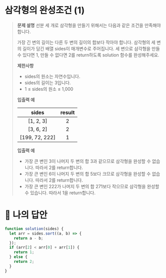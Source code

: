 # 삼각형의 완성조건 (1)

> **문제 설명**
> 선분 세 개로 삼각형을 만들기 위해서는 다음과 같은 조건을 만족해야 합니다.
>
> 가장 긴 변의 길이는 다른 두 변의 길이의 합보다 작아야 합니다.
> 삼각형의 세 변의 길이가 담긴 배열 sides이 매개변수로 주어집니다. 세 변으로 삼각형을 만들 수 있다면 1, 만들 수 없다면 2를 return하도록 solution 함수를 완성해주세요.
>
> **제한사항**
>
> - sides의 원소는 자연수입니다.
> - sides의 길이는 3입니다.
> - 1 ≤ sides의 원소 ≤ 1,000
>
> **입출력 예**
>
> |     sides      | result |
> | :------------: | :----: |
> |   [1, 2, 3]    |   2    |
> |   [3, 6, 2]    |   2    |
> | [199, 72, 222] |   1    |
>
> **입출력 예**
>
> - 가장 큰 변인 3이 나머지 두 변의 합 3과 같으므로 삼각형을 완성할 수 없습니다. 따라서 2를 return합니다.
> - 가장 큰 변인 6이 나머지 두 변의 합 5보다 크므로 삼각형을 완성할 수 없습니다. 따라서 2를 return합니다.
> - 가장 큰 변인 222가 나머지 두 변의 합 271보다 작으므로 삼각형을 완성할 수 있습니다. 따라서 1을 return합니다.

# 💭 나의 답안

```js
function solution(sides) {
  let arr = sides.sort((a, b) => {
    return a - b;
  });
  if (arr[2] < arr[0] + arr[1]) {
    return 1;
  } else {
    return 2;
  }
}
```
